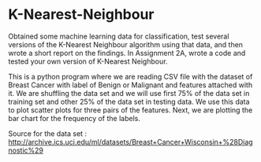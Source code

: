 # K-Nearest-Neighbour
Obtained some machine learning data for classification, test several versions of the K-Nearest Neighbour algorithm using that data, and then wrote a short report on the findings. In Assignment 2A, wrote a code and tested your own version of K-Nearest Neighbour.

This is a python program where we are reading CSV file with the dataset of Breast Cancer with label of Benign or Malignant and features attached with it. We are shuffling the data set and we will use first 75% of the data set in training set and other 25% of the data set in testing data. We use this data to plot scatter plots for three pairs of the features. Next, we are plotting the bar chart for the frequency of the labels.

Source for the data set : http://archive.ics.uci.edu/ml/datasets/Breast+Cancer+Wisconsin+%28Diagnostic%29
